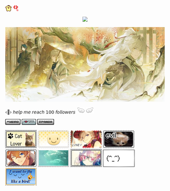 ![image alt](https://github.com/vague2ly/vague2ly/blob/461c9fb10c4752aa8c04fb8962d951937fd6f2ab/IMG_0947.gif)
![image alt](https://github.com/vague2ly/vague2ly/blob/1de839129740818a73599dfeee57f3c18dacdba0/IMG_0949.webp)

<p align=center> <img src=https://komarev.com/ghpvc/?username=vague2ly&color=E36823&style=flat-square&label=⟡🦢─>

![image alt](https://github.com/vague2ly/vague2ly/blob/2c87f9ead1c212c53570a60bf7d03b0f858cab89/IMG_0786.jpeg)


‹🍂› 𝘩𝘦𝘭𝘱 𝘮𝘦 𝘳𝘦𝘢𝘤𝘩 𝟣𝟢𝟢 𝘧𝘰𝘭𝘭𝘰𝘸𝘦𝘳𝘴 ![image alt](https://github.com/vague2ly/vague2ly/blob/c0093b2fc7f355a6875c22e5ffea1c69b0227756/IMG_0951.gif) ![image alt](https://github.com/vague2ly/vague2ly/blob/e57fd1038971d613244c1c0646d0574f682c96fc/IMG_0953.gif)


![image alt](https://github.com/vague2ly/vague2ly/blob/f38673d753bafb134f52a2f1895b6906599763a0/IMG_0943.gif)
![image alt](https://github.com/vague2ly/vague2ly/blob/f38673d753bafb134f52a2f1895b6906599763a0/IMG_0955.gif)
![image alt](https://github.com/vague2ly/vague2ly/blob/f38673d753bafb134f52a2f1895b6906599763a0/IMG_0942.gif)


![image alt](https://github.com/vague2ly/v/blob/12455fadda87f313e8b2028e2e8b75c98b13e6cc/IMG_0945.png)
![image alt](https://github.com/vague2ly/v/blob/bc2bb409982338f5c1262a395193bedfd775a964/IMG_0956.gif)
![image alt](https://github.com/vague2ly/v/blob/c18776d7ad1439b28572be29ee425a9105c0eba5/IMG_0957.png)
![image alt](https://github.com/vague2ly/v/blob/2812ffe45d0dacef7f939d0ed7db05328c2a8627/IMG_0946.png)
![image alt](https://github.com/vague2ly/v/blob/2e0930ca09b17b85240f6c7049043568c631d168/IMG_0958.png)
![image alt](https://github.com/vague2ly/v/blob/1a0d26e58a873f0d1a552a452a1e037345b3c5e8/IMG_0959.gif)
![image alt](https://github.com/vague2ly/v/blob/37dfb8551eb22aa4f8bee97fd6216858c3f67dea/IMG_0961.jpeg)
![image alt](https://github.com/vague2ly/v/blob/b84a114aba97538cacc60060fc549c1846308431/IMG_0962.gif)
![image alt](https://github.com/vague2ly/v/blob/a44ecf8ba93bed84b8b1164ec00c43acd445a2d9/IMG_0960.gif)
